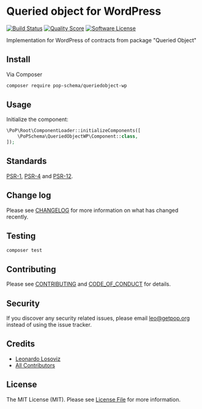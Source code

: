 # Queried object for WordPress

[![Build Status][ico-travis]][link-travis]
[![Quality Score][ico-code-quality]][link-code-quality]
[![Software License][ico-license]](LICENSE.md)

<!--
[![Latest Version on Packagist][ico-version]][link-packagist]
[![Coverage Status][ico-scrutinizer]][link-scrutinizer]
[![Total Downloads][ico-downloads]][link-downloads]
-->

Implementation for WordPress of contracts from package "Queried Object"

## Install

Via Composer

``` bash
composer require pop-schema/queriedobject-wp
```

## Usage

Initialize the component:

``` php
\PoP\Root\ComponentLoader::initializeComponents([
    \PoPSchema\QueriedObjectWP\Component::class,
]);
```

## Standards

[PSR-1](https://www.php-fig.org/psr/psr-1), [PSR-4](https://www.php-fig.org/psr/psr-4) and [PSR-12](https://www.php-fig.org/psr/psr-12).

## Change log

Please see [CHANGELOG](CHANGELOG.md) for more information on what has changed recently.

## Testing

``` bash
composer test
```

## Contributing

Please see [CONTRIBUTING](CONTRIBUTING.md) and [CODE_OF_CONDUCT](CODE_OF_CONDUCT.md) for details.

## Security

If you discover any security related issues, please email leo@getpop.org instead of using the issue tracker.

## Credits

- [Leonardo Losoviz][link-author]
- [All Contributors][link-contributors]

## License

The MIT License (MIT). Please see [License File](LICENSE.md) for more information.

[ico-version]: https://img.shields.io/packagist/v/pop-schema/queriedobject-wp.svg?style=flat-square
[ico-license]: https://img.shields.io/badge/license-MIT-brightgreen.svg?style=flat-square
[ico-travis]: https://img.shields.io/travis/pop-schema/queriedobject-wp/master.svg?style=flat-square
[ico-scrutinizer]: https://img.shields.io/scrutinizer/coverage/g/pop-schema/queriedobject-wp.svg?style=flat-square
[ico-code-quality]: https://img.shields.io/scrutinizer/g/pop-schema/queriedobject-wp.svg?style=flat-square
[ico-downloads]: https://img.shields.io/packagist/dt/pop-schema/queriedobject-wp.svg?style=flat-square

[link-packagist]: https://packagist.org/packages/pop-schema/queriedobject-wp
[link-travis]: https://travis-ci.org/pop-schema/queriedobject-wp
[link-scrutinizer]: https://scrutinizer-ci.com/g/pop-schema/queriedobject-wp/code-structure
[link-code-quality]: https://scrutinizer-ci.com/g/pop-schema/queriedobject-wp
[link-downloads]: https://packagist.org/packages/pop-schema/queriedobject-wp
[link-author]: https://github.com/leoloso
[link-contributors]: ../../contributors
